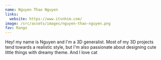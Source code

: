 ```yaml
---
name: Nguyen Thao Nguyen
links:
  website: https://www.itsnhim.com/
image: /src/assets/images/nguyen-thao-nguyen.png
fav: Rango
---
```

Hey! my name is Nguyen and I'm a 3D generalist. Most of my 3D projects tend towards a realistic style, but I'm also passionate about designing cute little things with dreamy theme.  And I love cat